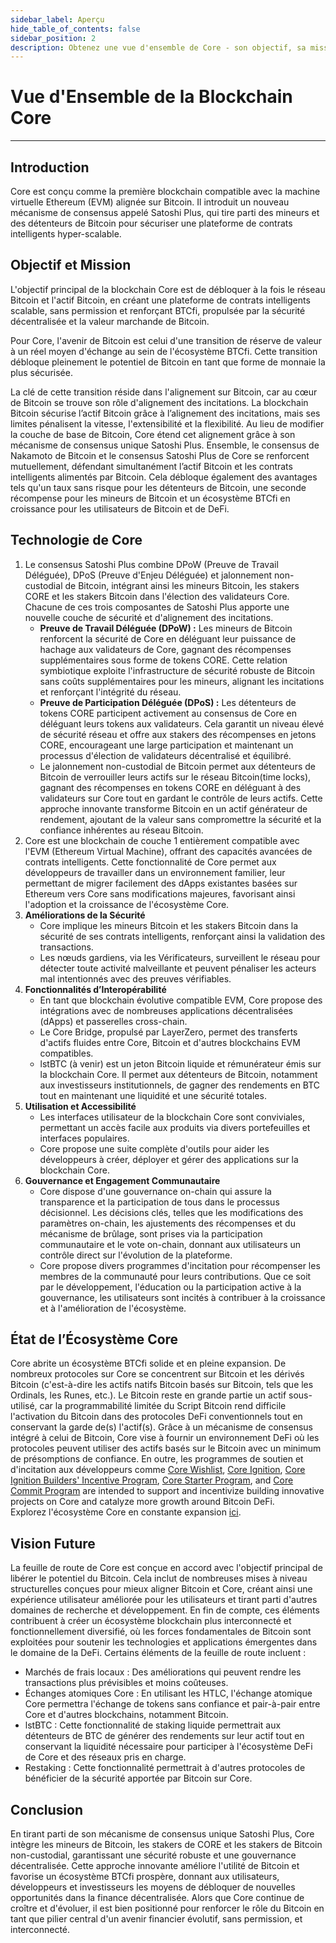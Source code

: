 ```yaml
---
sidebar_label: Aperçu
hide_table_of_contents: false
sidebar_position: 2
description: Obtenez une vue d'ensemble de Core - son objectif, sa mission et sa vision future
---
```


# Vue d'Ensemble de la Blockchain Core

---

## Introduction

Core est conçu comme la première blockchain compatible avec la machine virtuelle Ethereum (EVM) alignée sur Bitcoin. Il introduit un nouveau mécanisme de consensus appelé Satoshi Plus, qui tire parti des mineurs et des détenteurs de Bitcoin pour sécuriser une plateforme de contrats intelligents hyper-scalable.

## Objectif et Mission

L'objectif principal de la blockchain Core est de débloquer à la fois le réseau Bitcoin et l'actif Bitcoin, en créant une plateforme de contrats intelligents scalable, sans permission et renforçant BTCfi, propulsée par la sécurité décentralisée et la valeur marchande de Bitcoin.

Pour Core, l'avenir de Bitcoin est celui d'une transition de réserve de valeur à un réel moyen d'échange au sein de l'écosystème BTCfi. Cette transition débloque pleinement le potentiel de Bitcoin en tant que forme de monnaie la plus sécurisée.

La clé de cette transition réside dans l'alignement sur Bitcoin, car au cœur de Bitcoin se trouve son rôle d'alignement des incitations. La blockchain Bitcoin sécurise l’actif Bitcoin grâce à l’alignement des incitations, mais ses limites pénalisent la vitesse, l'extensibilité et la flexibilité. Au lieu de modifier la couche de base de Bitcoin, Core étend cet alignement grâce à son mécanisme de consensus unique Satoshi Plus. Ensemble, le consensus de Nakamoto de Bitcoin et le consensus Satoshi Plus de Core se renforcent mutuellement, défendant simultanément l’actif Bitcoin et les contrats intelligents alimentés par Bitcoin. Cela débloque également des avantages tels qu'un taux sans risque pour les détenteurs de Bitcoin, une seconde récompense pour les mineurs de Bitcoin et un écosystème BTCfi en croissance pour les utilisateurs de Bitcoin et de DeFi.

## Technologie de Core

1. Le consensus Satoshi Plus combine DPoW (Preuve de Travail Déléguée), DPoS (Preuve d'Enjeu Déléguée) et jalonnement non-custodial de Bitcoin, intégrant ainsi les mineurs Bitcoin, les stakers CORE et les stakers Bitcoin dans l'élection des validateurs Core. Chacune de ces trois composantes de Satoshi Plus apporte une nouvelle couche de sécurité et d'alignement des incitations.
   - **Preuve de Travail Déléguée (DPoW) :** Les mineurs de Bitcoin renforcent la sécurité de Core en déléguant leur puissance de hachage aux validateurs de Core, gagnant des récompenses supplémentaires sous forme de tokens CORE. Cette relation symbiotique exploite l'infrastructure de sécurité robuste de Bitcoin sans coûts supplémentaires pour les mineurs, alignant les incitations et renforçant l'intégrité du réseau.
   - **Preuve de Participation Déléguée (DPoS) :** Les détenteurs de tokens CORE participent activement au consensus de Core en déléguant leurs tokens aux validateurs. Cela garantit un niveau élevé de sécurité réseau et offre aux stakers des récompenses en jetons CORE, encourageant une large participation et maintenant un processus d'élection de validateurs décentralisé et équilibré.
   - Le jalonnement non-custodial de Bitcoin permet aux détenteurs de Bitcoin de verrouiller leurs actifs sur le réseau Bitcoin(time locks), gagnant des récompenses en tokens CORE en déléguant à des validateurs sur Core tout en gardant le contrôle de leurs actifs. Cette approche innovante transforme Bitcoin en un actif générateur de rendement, ajoutant de la valeur sans compromettre la sécurité et la confiance inhérentes au réseau Bitcoin.
2. Core est une blockchain de couche 1 entièrement compatible avec l'EVM (Ethereum Virtual Machine), offrant des capacités avancées de contrats intelligents. Cette fonctionnalité de Core permet aux développeurs de travailler dans un environnement familier, leur permettant de migrer facilement des dApps existantes basées sur Ethereum vers Core sans modifications majeures, favorisant ainsi l'adoption et la croissance de l'écosystème Core.
3. **Améliorations de la Sécurité**
   - Core implique les mineurs Bitcoin et les stakers Bitcoin dans la sécurité de ses contrats intelligents, renforçant ainsi la validation des transactions.
   - Les nœuds gardiens, via les Vérificateurs, surveillent le réseau pour détecter toute activité malveillante et peuvent pénaliser les acteurs mal intentionnés avec des preuves vérifiables.
4. **Fonctionnalités d’Interopérabilité**
   - En tant que blockchain évolutive compatible EVM, Core propose des intégrations avec de nombreuses applications décentralisées (dApps) et passerelles cross-chain.
   - Le Core Bridge, propulsé par LayerZero, permet des transferts d'actifs fluides entre Core, Bitcoin et d'autres blockchains EVM compatibles.
   - lstBTC (à venir) est un jeton Bitcoin liquide et rémunérateur émis sur la blockchain Core. Il permet aux détenteurs de Bitcoin, notamment aux investisseurs institutionnels, de gagner des rendements en BTC tout en maintenant une liquidité et une sécurité totales.
5. **Utilisation et Accessibilité**
   - Les interfaces utilisateur de la blockchain Core sont conviviales, permettant un accès facile aux produits via divers portefeuilles et interfaces populaires.
   - Core propose une suite complète d'outils pour aider les développeurs à créer, déployer et gérer des applications sur la blockchain Core.
6. **Gouvernance et Engagement Communautaire**
   - Core dispose d'une gouvernance on-chain qui assure la transparence et la participation de tous dans le processus décisionnel. Les décisions clés, telles que les modifications des paramètres on-chain, les ajustements des récompenses et du mécanisme de brûlage, sont prises via la participation communautaire et le vote on-chain, donnant aux utilisateurs un contrôle direct sur l'évolution de la plateforme.
   - Core propose divers programmes d'incitation pour récompenser les membres de la communauté pour leurs contributions. Que ce soit par le développement, l'éducation ou la participation active à la gouvernance, les utilisateurs sont incités à contribuer à la croissance et à l'amélioration de l'écosystème.

## État de l’Écosystème Core

Core abrite un écosystème BTCfi solide et en pleine expansion. De nombreux protocoles sur Core se concentrent sur Bitcoin et les dérivés Bitcoin (c'est-à-dire les actifs natifs Bitcoin basés sur Bitcoin, tels que les Ordinals, les Runes, etc.). Le Bitcoin reste en grande partie un actif sous-utilisé, car la programmabilité limitée du Script Bitcoin rend difficile l'activation du Bitcoin dans des protocoles DeFi conventionnels tout en conservant la garde de(s) l'actif(s). Grâce à un mécanisme de consensus intégré à celui de Bitcoin, Core vise à fournir un environnement DeFi où les protocoles peuvent utiliser des actifs basés sur le Bitcoin avec un minimum de présomptions de confiance. En outre, les programmes de soutien et d'incitation aux développeurs comme [Core Wishlist](https://github.com/coredao-org/core-community-contributions/blob/main/Core-Wishlist.md), [Core Ignition](https://ignition.coredao.org/), [Core Ignition Builders' Incentive Program](https://coredao.org/initiatives/incentiveprogram), [Core Starter Program](https://coredao.org/initiatives/corestarterprogram), and [Core Commit Program](https://coredao.org/initiatives/commit-program) are intended to support and incentivize building innovative projects on Core and catalyze more growth around Bitcoin DeFi.\
Explorez l'écosystème Core en constante expansion [ici](https://coredao.org/explore/ecosystem).

## Vision Future

La feuille de route de Core est conçue en accord avec l'objectif principal de libérer le potentiel du Bitcoin. Cela inclut de nombreuses mises à niveau structurelles conçues pour mieux aligner Bitcoin et Core, créant ainsi une expérience utilisateur améliorée pour les utilisateurs et tirant parti d'autres domaines de recherche et développement. En fin de compte, ces éléments contribuent à créer un écosystème blockchain plus interconnecté et fonctionnellement diversifié, où les forces fondamentales de Bitcoin sont exploitées pour soutenir les technologies et applications émergentes dans le domaine de la DeFi. Certains éléments de la feuille de route incluent :

- Marchés de frais locaux : Des améliorations qui peuvent rendre les transactions plus prévisibles et moins coûteuses.
- Échanges atomiques Core : En utilisant les HTLC, l'échange atomique Core permettra l'échange de tokens sans confiance et pair-à-pair entre Core et d'autres blockchains, notamment Bitcoin.
- lstBTC : Cette fonctionnalité de staking liquide permettrait aux détenteurs de BTC de générer des rendements sur leur actif tout en conservant la liquidité nécessaire pour participer à l'écosystème DeFi de Core et des réseaux pris en charge.
- Restaking : Cette fonctionnalité permettrait à d'autres protocoles de bénéficier de la sécurité apportée par Bitcoin sur Core.

## Conclusion

En tirant parti de son mécanisme de consensus unique Satoshi Plus, Core intègre les mineurs de Bitcoin, les stakers de CORE et les stakers de Bitcoin non-custodial, garantissant une sécurité robuste et une gouvernance décentralisée. Cette approche innovante améliore l'utilité de Bitcoin et favorise un écosystème BTCfi prospère, donnant aux utilisateurs, développeurs et investisseurs les moyens de débloquer de nouvelles opportunités dans la finance décentralisée. Alors que Core continue de croître et d'évoluer, il est bien positionné pour renforcer le rôle du Bitcoin en tant que pilier central d'un avenir financier évolutif, sans permission, et interconnecté.